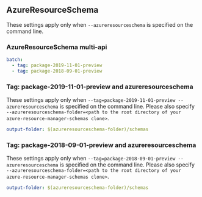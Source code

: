 ## AzureResourceSchema

These settings apply only when `--azureresourceschema` is specified on the command line.

### AzureResourceSchema multi-api

``` yaml $(azureresourceschema) && $(multiapi)
batch:
  - tag: package-2019-11-01-preview
  - tag: package-2018-09-01-preview
```

### Tag: package-2019-11-01-preview and azureresourceschema

These settings apply only when `--tag=package-2019-11-01-preview --azureresourceschema` is specified on the command line.
Please also specify `--azureresourceschema-folder=<path to the root directory of your azure-resource-manager-schemas clone>`.

``` yaml $(tag) == 'package-2019-11-01-preview' && $(azureresourceschema)
output-folder: $(azureresourceschema-folder)/schemas
```

### Tag: package-2018-09-01-preview and azureresourceschema

These settings apply only when `--tag=package-2018-09-01-preview --azureresourceschema` is specified on the command line.
Please also specify `--azureresourceschema-folder=<path to the root directory of your azure-resource-manager-schemas clone>`.

``` yaml $(tag) == 'package-2018-09-01-preview' && $(azureresourceschema)
output-folder: $(azureresourceschema-folder)/schemas
```

